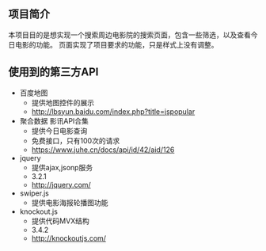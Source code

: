 ## 项目简介
本项目目的是想实现一个搜索周边电影院的搜索页面，包含一些筛选，以及查看今日电影的功能。
页面实现了项目要求的功能，只是样式上没有调整。

## 使用到的第三方API
- 百度地图
	- 提供地图控件的展示
	- http://lbsyun.baidu.com/index.php?title=jspopular
- 聚合数据 影讯API合集
	- 提供今日电影查询
	- 免费接口，只有100次的请求
	- https://www.juhe.cn/docs/api/id/42/aid/126
- jquery
	- 提供ajax,jsonp服务
	- 3.2.1
	- http://jquery.com/
- swiper.js
	- 提供电影海报轮播图功能
- knockout.js
	- 提供代码MVX结构
	- 3.4.2
	- http://knockoutjs.com/
